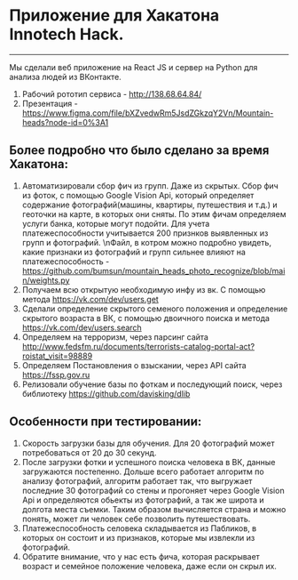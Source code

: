 # Приложение для Хакатона Innotech Hack.
------
Мы сделали веб приложение на React JS и сервер на Python для анализа людей из ВКонтакте.

1) Рабочий рототип сервиса - http://138.68.64.84/
2) Презентация - https://www.figma.com/file/bXZvedwRm5JsdZGkzqY2Vn/Mountain-heads?node-id=0%3A1

## Более подробно что было сделано за время Хакатона:
1) Автоматизировали сбор фич из групп. Даже из скрытых. Cбор фич из фоток, с помощью Google Vision Api, который определяет содержание фотографий(машины, квартиры, путешествия и т.д.) и геоточки на карте, в которых они сняты. По этим фичам определяем услуги банка, которые могут подойти. Для учета платежеспособности учитывается 200 признков выявленных из групп и фотографий. 
\nФайл, в котром можно подробно увидеть, какие признаки из фотографий и групп сильнее влияют на платежеспособность - https://github.com/bumsun/mountain_heads_photo_recognize/blob/main/weights.py
2) Получаем всю открытую необходимую инфу из вк. С помощью метода https://vk.com/dev/users.get
3) Сделали определение скрытого семеного положения и определение скрытого возраста в ВК, с помощью двоичного поиска и метода https://vk.com/dev/users.search
4) Определяем на терроризм, через парсинг сайта  http://www.fedsfm.ru/documents/terrorists-catalog-portal-act?roistat_visit=98889
5) Определяем Постановления о взыскании, через API сайта https://fssp.gov.ru
6) Релизовали обучение базы по фоткам и последующий поиск, через библиотеку https://github.com/davisking/dlib

## Особенности при тестировании:
1) Скорость загрузки базы для обучения. Для 20 фотографий может потребоваться от 20 до 30 секунд.
2) После загрузки фотки и успешного поиска человека в ВК, данные загружаются постепенно. Дольше всего работает алгоритм по анализу фотографий, алгоритм работает так, что выгружает последние 30 фотографий со стены и прогоняет через Google Vision Api и определяются обьекты из фотографий, а так же широта и долгота места съемки. Таким образом вычисляется страна и можно понять, может ли человек себе позволить путешествовать.
3) Платежеспособность селовека складывается из Пабликов, в которых он состоит и из признаков, которые мы извлекли из фотографий.
4) Обратите внимание, что у нас есть фича, которая раскрывает возраст и семейное положение человека, даже если он скрыл их.


